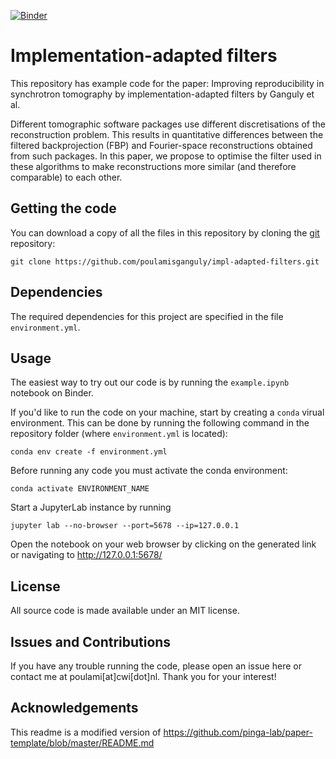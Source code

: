 [![Binder](https://mybinder.org/badge_logo.svg)](https://mybinder.org/v2/gh/poulamisganguly/impl-adapted-filters/HEAD)

# Implementation-adapted filters

This repository has example code for the paper:
Improving reproducibility in synchrotron tomography by implementation-adapted filters by Ganguly et al.

Different tomographic software packages use different discretisations of the reconstruction problem. This results in quantitative differences between the filtered backprojection (FBP) and Fourier-space reconstructions obtained from such packages. In this paper, we propose to optimise the filter used in these algorithms to make reconstructions more similar (and therefore comparable) to each other. 


## Getting the code

You can download a copy of all the files in this repository by cloning the
[git](https://git-scm.com/) repository:

    git clone https://github.com/poulamisganguly/impl-adapted-filters.git


## Dependencies

The required dependencies for this project are specified in the file `environment.yml`.


## Usage

The easiest way to try out our code is by running the `example.ipynb` notebook on Binder.

If you'd like to run the code on your machine, start by creating a `conda` virual environment. 
This can be done by running the following command in the repository folder (where `environment.yml`
is located):

    conda env create -f environment.yml
    
Before running any code you must activate the conda environment:

    conda activate ENVIRONMENT_NAME

Start a JupyterLab instance by running

    jupyter lab --no-browser --port=5678 --ip=127.0.0.1

Open the notebook on your web browser by clicking on the generated link or navigating to http://127.0.0.1:5678/

## License

All source code is made available under an MIT license.

## Issues and Contributions

If you have any trouble running the code, please open an issue here or contact me at poulami[at]cwi[dot]nl. Thank you for your interest!

## Acknowledgements
This readme is a modified version of https://github.com/pinga-lab/paper-template/blob/master/README.md
